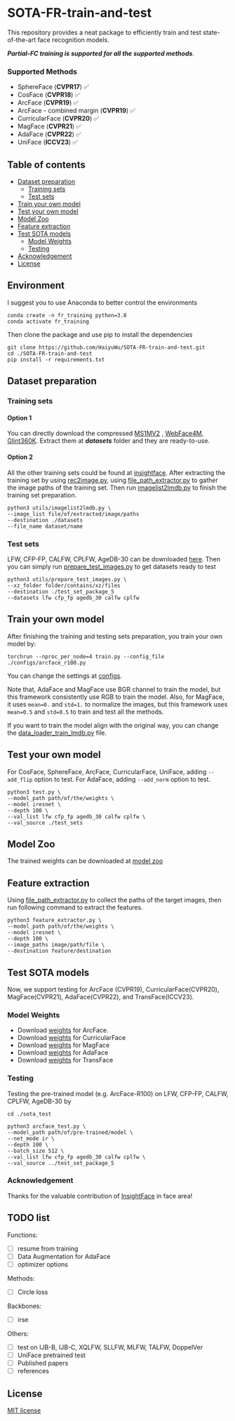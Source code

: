
# SOTA-FR-train-and-test
This repository provides a neat package to efficiently train and test state-of-the-art face recognition models.

***Partial-FC training is supported for all the supported methods***.

### Supported Methods
- SphereFace (**CVPR17**) :white_check_mark:
- CosFace (**CVPR18**) :white_check_mark:
- ArcFace (**CVPR19**) :white_check_mark:
- ArcFace - combined margin (**CVPR19**) :white_check_mark:
- CurricularFace (**CVPR20**) :white_check_mark:
- MagFace (**CVPR21**) :white_check_mark:
- AdaFace (**CVPR22**) :white_check_mark:
- UniFace (**ICCV23**) :white_check_mark:
## Table of contents

<!--ts-->
- [Dataset preparation](#dataset-preparation)
  * [Training sets](#training-sets)
  * [Test sets](#test-sets)
- [Train your own model](#train-your-own-model)
- [Test your own model](#test-your-own-model)
- [Model Zoo](#model-zoo)
- [Feature extraction](#feature-extraction)
- [Test SOTA models](#test-sota-models)
  * [Model Weights](#model-weights)
  * [Testing](#testing)
- [Acknowledgement](#acknowledgement)
- [License](#license)
  <!--te-->

## Environment
I suggest you to use Anaconda to better control the environments
```
conda create -n fr_training python=3.8
conda activate fr_training
```
Then clone the package and use pip to install the dependencies
```
git clone https://github.com/HaiyuWu/SOTA-FR-train-and-test.git
cd ./SOTA-FR-train-and-test
pip install -r requirements.txt
```

## Dataset preparation
### Training sets
#### Option 1
You can directly download the compressed [MS1MV2](https://drive.google.com/file/d/10MaJjn3wvTcDCoXJdNmhMeAsRHfPuM-_/view?usp=drive_link)
, [WebFace4M](https://drive.google.com/file/d/12C9GvOEDcfqKm5XI5Ta2XvRBqlSy29C9/view?usp=drive_link), [Glint360K](https://drive.google.com/file/d/1WaLfIVJ7lQrwVgBOSp0BLNSUxLfFPccb/view?usp=drive_link).
Extract them at ***datasets*** folder and they are ready-to-use.

#### Option 2
All the other training sets could be found at [insightface](https://github.com/deepinsight/insightface/tree/master/recognition/_datasets_).
After extracting the training set by using [rec2image.py](https://github.com/deepinsight/insightface/blob/0b5cab57b6011a587386bb14ac01ff2d74af1ff9/recognition/common/rec2image.py),
using [file_path_extractor.py](https://github.com/HaiyuWu/useful_tools/blob/main/file_path_extractor.py) to gather the image paths of the training set.
Then run [imagelist2lmdb.py](https://github.com/HaiyuWu/SOTA-FR-train-and-test/blob/main/utils/imagelist2lmdb.py) to finish the training set preparation.
```
python3 utils/imagelist2lmdb.py \
--image_list file/of/extracted/image/paths
--destination ./datasets
--file_name dataset/name
```
### Test sets
LFW, CFP-FP, CALFW, CPLFW, AgeDB-30 can be downloaded [here](https://drive.google.com/file/d/1l7XmqzIZKdKVqu0cOS2EI0bL_9_-wIrc/view?usp=drive_link).
Then you can simply run [prepare_test_images.py](https://github.com/HaiyuWu/SOTA-FR-train-and-test/blob/main/utils/prepare_test_images.py) to get datasets ready to test
```
python3 utils/prepare_test_images.py \
--xz_folder folder/contains/xz/files
--destination ./test_set_package_5
--datasets lfw cfp_fp agedb_30 calfw cplfw
```

## Train your own model
After finishing the training and testing sets preparation, you train your own model by:
```
torchrun --nproc_per_node=4 train.py --config_file ./configs/arcface_r100.py
```
You can change the settings at [configs](https://github.com/HaiyuWu/SOTA-FR-train-and-test/tree/main/configs).

Note that, AdaFace and MagFace use BGR channel to train the model, but this framework consistently use RGB to train the model. Also, for MagFace, it uses ```mean=0.``` and ```std=1.``` to normalize the images, but this framework uses ```mean=0.5``` and ```std=0.5``` to train and test all the methods.

If you want to train the model align with the original way, you can change the [data_loader_train_lmdb.py](./data/data_loader_train_lmdb.py) file.

## Test your own model
For CosFace, SphereFace, ArcFace, CurricularFace, UniFace, adding ```--add_flip``` option to test. For AdaFace, adding ```--add_norm``` option to test.
```
python3 test.py \
--model_path path/of/the/weights \
--model iresnet \
--depth 100 \
--val_list lfw cfp_fp agedb_30 calfw cplfw \
--val_source ./test_sets
```

## Model Zoo
The trained weights can be downloaded at [model zoo](./model_zoo)

## Feature extraction
Using [file_path_extractor.py](https://github.com/HaiyuWu/useful_tools/blob/main/file_path_extractor.py) to collect the paths of the target images, then run following command to extract the features.
```
python3 feature_extractor.py \
--model_path path/of/the/weights \
--model iresnet \
--depth 100 \
--image_paths image/path/file \
--destination feature/destination
```

## Test SOTA models
Now, we support testing for ArcFace (CVPR19), CurricularFace(CVPR20), MagFace(CVPR21), AdaFace(CVPR22), and TransFace(ICCV23).
### Model Weights
- Download [weights](https://github.com/deepinsight/insightface/tree/master/model_zoo#list-of-models-by-various-depth-iresnet-and-training-datasets) for ArcFace.
- Download [weights](https://github.com/HuangYG123/CurricularFace?tab=readme-ov-file#model) for CurricularFace
- Download [weights](https://github.com/IrvingMeng/MagFace?tab=readme-ov-file#model-zoo) for MagFace
- Download [weights](https://github.com/mk-minchul/AdaFace?tab=readme-ov-file#pretrained-models) for AdaFace
- Download [weights](https://github.com/DanJun6737/TransFace?tab=readme-ov-file#transface-pretrained-models) for TransFace
### Testing
Testing the pre-trained model (e.g. ArcFace-R100) on LFW, CFP-FP, CALFW, CPLFW, AgeDB-30 by
```
cd ./sota_test

python3 arcface_test.py \
--model_path path/of/pre-trained/model \
--net_mode ir \
--depth 100 \
--batch_size 512 \
--val_list lfw cfp_fp agedb_30 calfw cplfw \
--val_source ../test_set_package_5
```

### Acknowledgement
Thanks for the valuable contribution of [InsightFace](https://github.com/deepinsight/insightface/tree/master) in face area!

## TODO list
Functions:
- [ ] resume from training
- [ ] Data Augmentation for AdaFace
- [ ] optimizer options

Methods:
- [ ] Circle loss

Backbones:
- [ ] irse

Others:
- [ ] test on IJB-B, IJB-C, XQLFW, SLLFW, MLFW, TALFW, DoppelVer
- [ ] UniFace pretrained test
- [ ] Published papers
- [ ] references

## License
[MIT license](./license.md)

